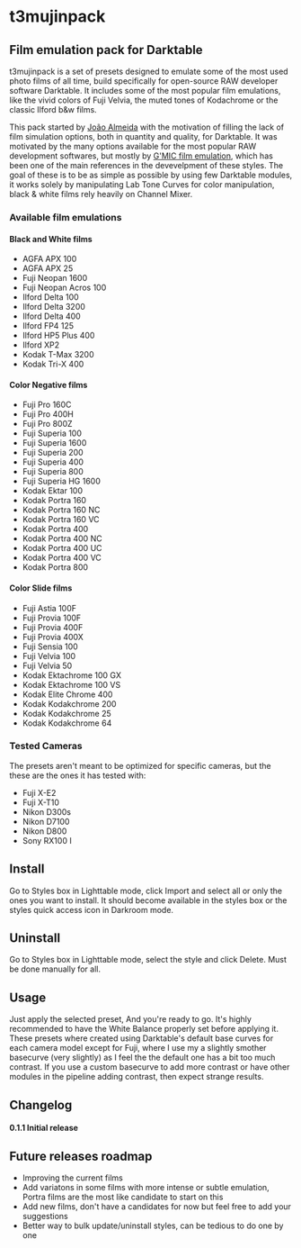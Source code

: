 # t3mujinpack

##			Film emulation pack for Darktable		

t3mujinpack is a set of presets designed to emulate some of the most used photo films of all time, build specifically for open-source RAW developer software Darktable. It includes some of the most popular film emulations, like the vivid colors of Fuji Velvia, the muted tones of Kodachrome or the classic Ilford b&w films. 

This pack started by [João Almeida](http://www.joaoalmeidaphotography.com) with the motivation of filling the lack of film simulation options, both in quantity and quality, for Darktable. It was motivated by the many options available for the most popular RAW development softwares, but mostly by [G'MIC film emulation](http://gmic.eu/film_emulation/), which has been one of the main references in the devevelpment of these styles. The goal of these is to be as simple as possible by using few Darktable modules, it works solely by manipulating Lab Tone Curves for color manipulation, black & white films rely heavily on Channel Mixer.



### Available film emulations 

#### Black and White films
* AGFA APX 100
* AGFA APX 25
* Fuji Neopan 1600
* Fuji Neopan Acros 100
* Ilford Delta 100
* Ilford Delta 3200
* Ilford Delta 400
* Ilford FP4 125
* Ilford HP5 Plus 400
* Ilford XP2
* Kodak T-Max 3200
* Kodak Tri-X 400

#### Color Negative films
* Fuji Pro 160C
* Fuji Pro 400H
* Fuji Pro 800Z
* Fuji Superia 100
* Fuji Superia 1600
* Fuji Superia 200
* Fuji Superia 400
* Fuji Superia 800
* Fuji Superia HG 1600
* Kodak Ektar 100
* Kodak Portra 160
* Kodak Portra 160 NC
* Kodak Portra 160 VC
* Kodak Portra 400
* Kodak Portra 400 NC
* Kodak Portra 400 UC
* Kodak Portra 400 VC
* Kodak Portra 800

#### Color Slide films
* Fuji Astia 100F
* Fuji Provia 100F
* Fuji Provia 400F
* Fuji Provia 400X
* Fuji Sensia 100
* Fuji Velvia 100
* Fuji Velvia 50
* Kodak Ektachrome 100 GX
* Kodak Ektachrome 100 VS
* Kodak Elite Chrome 400
* Kodak Kodakchrome 200
* Kodak Kodakchrome 25
* Kodak Kodakchrome 64

### Tested Cameras

The presets aren't meant to be optimized for specific cameras, but the these are the ones it has tested with:
* Fuji X-E2
* Fuji X-T10 
* Nikon D300s
* Nikon D7100
* Nikon D800
* Sony RX100 I



## Install
Go to Styles box in Lighttable mode, click Import and select all or only the ones you want to install. It should become available in the styles box or the styles quick access icon in Darkroom mode.

## Uninstall
Go to Styles box in Lighttable mode, select the style and click Delete. Must be done manually for all.

## Usage 
Just apply the selected preset, And you're ready to go. 
It's highly recommended to have the White Balance properly set before applying it. These presets where created using Darktable's default base curves for each camera model except for Fuji, where I use my a slightly smother basecurve (very slightly) as I feel the the default one has a bit too much contrast. If you use a custom basecurve to add more contrast or have other modules in the pipeline adding contrast, then expect strange results. 


## Changelog

#### 0.1.1	Initial release



## Future releases roadmap 

* Improving the current films
* Add variatons in some films with more intense or subtle emulation, Portra films are the most like candidate to start on this
* Add new films, don't have a candidates for now but feel free to add your suggestions  
* Better way to bulk update/uninstall styles, can be tedious to do one by one









